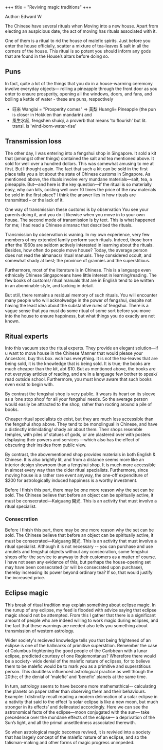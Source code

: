 +++
title = "Reviving magic traditions"
+++

Author: Edward W

The Chinese have several rituals when Moving into a new house. Apart from electing an auspicious date, the act of moving has rituals associated with it.

One of them is a ritual to rid the house of malefic spirits. Just before you enter the house officially, scatter a mixture of tea-leaves & salt in all the corners of the house. This ritual is so potent you should inform any gods that are found in the House’s altars before doing so. 

## Puns
In fact, quite a lot of the things that you do in a house-warming ceremony involve everyday objects— rolling a pineapple through the front door as you enter to ensure prosperity,  opening all the windows, doors, and fans, and boiling a kettle of water - these are puns,  respectively 

  - 旺來 Wanglai = "Prosperity comes" => 黃梨 Huangli= Pineapple (the pun is closer in Hokkien than mandarin) and 
  - 風生水起, fengshen shuiqi, a proverb that means 'to flourish' but lit. transl. is 'wind-born-water-rise'

## Transmission loss
The other day, I was entering into a fengshui shop in Singapore. It sold a kit that (amongst other things) contained the salt and tea mentioned above.  It sold for well over a hundred dollars. This was somewhat amusing to me at first. But I thought again. The fact that such a kit can be sold in the first place tells you a lot about the state of Chinese customs in Singapore. As mentioned above, the rituals involve very mundane materials—salt, tea, a pineapple. But—and here is the key question—if the ritual is so materially easy, why can kits, costing well over 10 times the price of the raw materials be sold in the first place? I think the answer lies in how rituals are transmitted – or the lack of it.

One way of transmission these customs is by observation You see your parents doing it, and you do it likewise when you move in to your own house. The second mode of transmission is by text. This is what happened for me; I had read a Chinese almanac that described the rituals.

Transmission by observation is waning. In my own experience, very few members of my extended family perform such rituals. Indeed, those born after the 1960s are seldom actively interested in learning about the rituals. Besides, how often do people move house? Today, the average person does not read the almanacs/ ritual manuals. They considered occult, and somewhat shady at best; the province of grannies and the superstitious.

Furthermore, most of the literature is in Chinese. This is a language even ethnically Chinese Singaporeans have little interest in learning/reading. The few books of customs/ ritual manuals that are in English tend to be written in an abominable style, and lacking in detail. 

But still, there remains a residual memory of such rituals. You will encounter many people who will acknolwedge in the power of fengshui, despite not having the least idea about the substantive rules of fengshui. There is a vague sense that you must do some ritual of some sort before you move into the house to ensure happiness, but what things you do exactly are not known.

## Ritual experts
Into this vacuum step the ritual experts. They provide an elegant solution—if u want to move house in the Chinese Manner that would please your Ancestors, buy this box. wch has everything. It is not the tea-leaves that are being sold, it is the knowledge that is being sold.  It is true; the books are much cheaper than the kit, abt $10. But as mentioned above, the books are not everyday articles of reading, and are in a language few bother to speak/ read outside school. Furthermore, you must know aware that such books even exist to begin with.

By contrast the fengshui shop is very public. It wears its heart on its sleeve as a ‘one stop shop’ for all your fengshui needs.  So the average person would easily be attracted to the shop, rather than rooting around a pile of books. 

Cheaper ritual specialists do exist, but they are much less accessible than the fengshui shop above. They tend to be monolingual in Chinese, and have a distinctly intimidating/ shady air about them. Their shops resemble temples, with piles of statues of gods, or are plastered over with posters displaying their powers and services —which also has the effect of obscuring their insides from public view.

By contrast, the abovementioned shop provides materials in both English & Chinese. It is also brightly lit, and from a distance seems more like an interior design showroom than a fengshui shop. It is much more accessible in almost every way than the older ritual specialists. Furthermore, since moving house is a rather rare event anyway, the one-off expenditure of $200 for astrologically induced happiness is a worthy investment.

Before I finish this part, there may be one more reason why the set can be sold. The Chinese believe that before an object can be spiritually active, it must be consecrated—Kaiguang 開光. This is an activity that must involve a ritual specialist.

### Consecration
Before I finish this part, there may be one more reason why the set can be sold. The Chinese believe that before an object can be spiritually active, it must be consecrated—Kaiguang 開光. This is an activity that must involve a ritual specialist. Although it is not necessary -- you can purchase and use amulets and fengshui objects without any consecration, some fengshui shops offer the service to anyway to their customers as a matter of course. I have not seen any evidence of this, but perhaps the house-opening set may have been consecrated (or will be consecrated upon purchase), thereby increasing its power beyond ordinary tea? If so, that would justify the increased price.

## Eclipse magic
This break of ritual tradition may explain something about eclipse magic. In the runup of any eclipse, my feed is flooded with advice saying that eclipse magic should not be attempted.  From this I gather that there is a significant amount of people who are indeed willing to work magic during eclipses, and the fact that these warnings are needed also tells you something about transmission of western astrology. 

Wider society's recieved knowledge tells you that being frightened of an eclipse is one of the hallmarks of primitive superstition. Remember the case of Columbus frightening the good people of the Caribbean with a lunar eclipse, predicted courtesy of one Regiomontanus? Wherefore there would be a society- wide denial of the malefic nature of eclipses, for to believe them to be malefic would be to mark you as a primitive and superstitious person. This doubtless influenced astrological practice as well though the 20thc; cf the denial of 'malefic' and 'benefic' planets at the same time.

In turn, astrology seems to have become more mathemathical-- calculating the planets on paper rather than observing them and their behaviours. Example: I distinctly recall reading a modern delineation of a solar eclipse in a nativity that said to the effect ‘a solar eclipse is like a new moon, but much stronger in its effects’ and delineated accordingly. Here we can see the astronomical facts of the eclipse—moon conjugated with the sun— take precedence over the mundane effects of the eclipse— a deprivation of the Sun’s light, and all the primal unsettledness associated therewith.

So when astrological magic becomes revived, it is revivied into a society that has largely concept of the malefic nature of an eclipse, and so the talisman-making and other forms of magic progress unimpeded. 